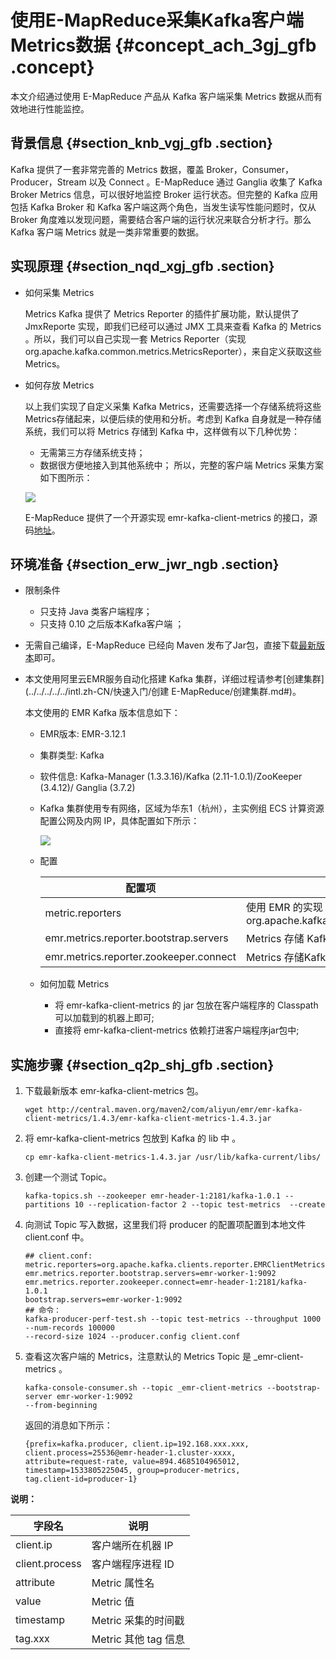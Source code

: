 # 使用E-MapReduce采集Kafka客户端Metrics数据 {#concept_ach_3gj_gfb .concept}

本文介绍通过使用 E-MapReduce 产品从 Kafka 客户端采集 Metrics 数据从而有效地进行性能监控。

## 背景信息 {#section_knb_vgj_gfb .section}

Kafka 提供了一套非常完善的 Metrics 数据，覆盖 Broker，Consumer，Producer，Stream 以及 Connect 。E-MapReduce 通过 Ganglia 收集了 Kafka Broker Metrics 信息，可以很好地监控 Broker 运行状态。但完整的 Kafka 应用包括 Kafka Broker 和 Kafka 客户端这两个角色，当发生读写性能问题时，仅从 Broker 角度难以发现问题，需要结合客户端的运行状况来联合分析才行。那么 Kafka 客户端 Metrics 就是一类非常重要的数据。

## 实现原理 {#section_nqd_xgj_gfb .section}

-   如何采集 Metrics

    Metrics Kafka 提供了 Metrics Reporter 的插件扩展功能，默认提供了 JmxReporte 实现，即我们已经可以通过 JMX 工具来查看 Kafka 的 Metrics 。所以，我们可以自己实现一套 Metrics Reporter（实现org.apache.kafka.common.metrics.MetricsReporter），来自定义获取这些 Metrics。

-   如何存放 Metrics

    以上我们实现了自定义采集 Kafka Metrics，还需要选择一个存储系统将这些 Metrics存储起来，以便后续的使用和分析。考虑到 Kafka 自身就是一种存储系统，我们可以将 Metrics 存储到 Kafka 中，这样做有以下几种优势：

    -   无需第三方存储系统支持；
    -   数据很方便地接入到其他系统中；
    所以，完整的客户端 Metrics 采集方案如下图所示：

    ![](http://static-aliyun-doc.oss-cn-hangzhou.aliyuncs.com/assets/img/21764/154823335812649_zh-CN.png)

    E-MapReduce 提供了一个开源实现 emr-kafka-client-metrics 的接口，源码[地址](https://github.com/aliyun/aliyun-emapreduce-sdk/tree/master-2.x/external/emr-kafka)。


## 环境准备 {#section_erw_jwr_ngb .section}

-   限制条件
    -   只支持 Java 类客户端程序； 
    -   只支持 0.10 之后版本Kafka客户端 ；
-   无需自己编译，E-MapReduce 已经向 Maven 发布了Jar包，直接下载[最新版本](https://mvnrepository.com/artifact/com.aliyun.emr/emr-kafka-client-metrics?spm=a2c4e.11153940.blogcont624050.20.24d04bcauktP9S)即可。

-   本文使用阿里云EMR服务自动化搭建 Kafka 集群，详细过程请参考[创建集群](../../../../../intl.zh-CN/快速入门/创建 E-MapReduce/创建集群.md#)。

    本文使用的 EMR Kafka 版本信息如下：

    -   EMR版本: EMR-3.12.1
    -   集群类型: Kafka
    -   软件信息: Kafka-Manager \(1.3.3.16\)/Kafka \(2.11-1.0.1\)/ZooKeeper \(3.4.12\)/ Ganglia \(3.7.2\)
    -   Kafka 集群使用专有网络，区域为华东1（杭州），主实例组 ECS 计算资源配置公网及内网 IP，具体配置如下所示：

        ![](http://static-aliyun-doc.oss-cn-hangzhou.aliyuncs.com/assets/img/21764/154823335812651_zh-CN.png)

    -   配置

        |配置项|说明|
        |---|--|
        |metric.reporters|使用 EMR 的实现：org.apache.kafka.clients.reporter.EMRClientMetricsReporter|
        |emr.metrics.reporter.bootstrap.servers|Metrics 存储 Kafka 集群的 bootstrap.servers|
        |emr.metrics.reporter.zookeeper.connect|Metrics 存储Kafka集群的Zookeeper 地址|

    -   如何加载 Metrics
        -   将 emr-kafka-client-metrics 的 jar 包放在客户端程序的 Classpath 可以加载到的机器上即可;
        -   直接将 emr-kafka-client-metrics 依赖打进客户端程序jar包中;

## 实施步骤 {#section_q2p_shj_gfb .section}

1.  下载最新版本 emr-kafka-client-metrics 包。

    ```
    wget http://central.maven.org/maven2/com/aliyun/emr/emr-kafka-client-metrics/1.4.3/emr-kafka-client-metrics-1.4.3.jar
    ```

2.  将 emr-kafka-client-metrics 包放到 Kafka 的 lib 中 。

    ```
    cp emr-kafka-client-metrics-1.4.3.jar /usr/lib/kafka-current/libs/
    ```

3.  创建一个测试 Topic。

    ```
    kafka-topics.sh --zookeeper emr-header-1:2181/kafka-1.0.1 --partitions 10 --replication-factor 2 --topic test-metrics  --create
    ```

4.  向测试 Topic 写入数据，这里我们将 producer 的配置项配置到本地文件 client.conf 中。 

    ```
    ## client.conf:
    metric.reporters=org.apache.kafka.clients.reporter.EMRClientMetricsReporter
    emr.metrics.reporter.bootstrap.servers=emr-worker-1:9092
    emr.metrics.reporter.zookeeper.connect=emr-header-1:2181/kafka-1.0.1
    bootstrap.servers=emr-worker-1:9092
    ## 命令：
    kafka-producer-perf-test.sh --topic test-metrics --throughput 1000 --num-records 100000 
    --record-size 1024 --producer.config client.conf
    ```

5.  查看这次客户端的 Metrics，注意默认的 Metrics Topic 是 \_emr-client-metrics 。

    ```
    kafka-console-consumer.sh --topic _emr-client-metrics --bootstrap-server emr-worker-1:9092 
    --from-beginning
    ```

    返回的消息如下所示：

    ```
    {prefix=kafka.producer, client.ip=192.168.xxx.xxx, client.process=25536@emr-header-1.cluster-xxxx, 
    attribute=request-rate, value=894.4685104965012, timestamp=1533805225045, group=producer-metrics, 
    tag.client-id=producer-1}
    ```


**说明：** 

|字段名|说明|
|---|--|
|client.ip|客户端所在机器 IP|
|client.process|客户端程序进程 ID|
|attribute|Metric 属性名|
|value|Metric 值|
|timestamp|Metric 采集的时间戳|
|tag.xxx|Metric 其他 tag 信息|

